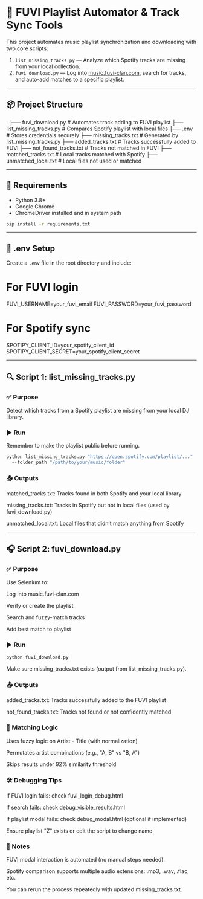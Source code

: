 # 🎵 FUVI Playlist Automator & Track Sync Tools

This project automates music playlist synchronization and downloading with two core scripts:

1. `list_missing_tracks.py` — Analyze which Spotify tracks are missing from your local collection.
2. `fuvi_download.py` — Log into [music.fuvi-clan.com](https://music.fuvi-clan.com), search for tracks, and auto-add matches to a specific playlist.

---

## 📦 Project Structure

.
├── fuvi_download.py # Automates track adding to FUVI playlist
├── list_missing_tracks.py # Compares Spotify playlist with local files
├── .env # Stores credentials securely
├── missing_tracks.txt # Generated by list_missing_tracks.py
├── added_tracks.txt # Tracks successfully added to FUVI
├── not_found_tracks.txt # Tracks not matched in FUVI
├── matched_tracks.txt # Local tracks matched with Spotify
├── unmatched_local.txt # Local files not used or matched

---

## 🧰 Requirements

- Python 3.8+
- Google Chrome
- ChromeDriver installed and in system path

```bash
pip install -r requirements.txt
```

---

## 🔐 .env Setup

Create a `.env` file in the root directory and include:

# For FUVI login
FUVI_USERNAME=your_fuvi_email
FUVI_PASSWORD=your_fuvi_password

# For Spotify sync
SPOTIPY_CLIENT_ID=your_spotify_client_id
SPOTIPY_CLIENT_SECRET=your_spotify_client_secret

---

## 🔍 Script 1: list_missing_tracks.py
### ✅ Purpose

Detect which tracks from a Spotify playlist are missing from your local DJ library.

### ▶️ Run

Remember to make the playlist public before running.

```bash
python list_missing_tracks.py "https://open.spotify.com/playlist/..."
  --folder_path "/path/to/your/music/folder"
```

### 📤 Outputs
matched_tracks.txt: Tracks found in both Spotify and your local library

missing_tracks.txt: Tracks in Spotify but not in local files (used by fuvi_download.py)

unmatched_local.txt: Local files that didn’t match anything from Spotify

---

## 🎧 Script 2: fuvi_download.py
### ✅ Purpose
Use Selenium to:

Log into music.fuvi-clan.com

Verify or create the playlist

Search and fuzzy-match tracks

Add best match to playlist

### ▶️ Run

```bash
python fuvi_download.py
```

Make sure missing_tracks.txt exists (output from list_missing_tracks.py).

### 📤 Outputs
added_tracks.txt: Tracks successfully added to the FUVI playlist

not_found_tracks.txt: Tracks not found or not confidently matched

### 🧪 Matching Logic
Uses fuzzy logic on Artist - Title (with normalization)

Permutates artist combinations (e.g., "A, B" vs "B, A")

Skips results under 92% similarity threshold

### 🛠 Debugging Tips
If FUVI login fails: check fuvi_login_debug.html

If search fails: check debug_visible_results.html

If playlist modal fails: check debug_modal.html (optional if implemented)

Ensure playlist "Z" exists or edit the script to change name

### 📌 Notes
FUVI modal interaction is automated (no manual steps needed).

Spotify comparison supports multiple audio extensions: .mp3, .wav, .flac, etc.

You can rerun the process repeatedly with updated missing_tracks.txt.

